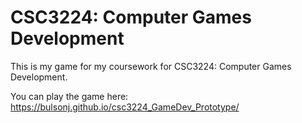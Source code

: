 #  CSC3224: Computer Games Development

This is my game for my coursework for CSC3224: Computer Games Development.

You can play the game here:
https://bulsonj.github.io/csc3224_GameDev_Prototype/
